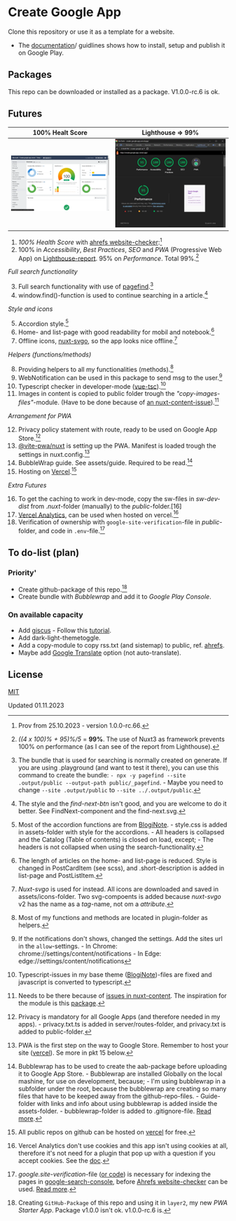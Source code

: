 # Create Google App
Clone this repository or use it as a template for a website.
- The [documentation](https://create-google-app.vercel.app)/ guidlines shows how to install, setup and publish it on Google Play.

## Packages
This repo can be downloaded or installed as a package. V1.0.0-rc.6 is ok.

## Futures
| 100% Healt Score | Lighthouse => 99% |
| --- | --- |
|![](https://raw.githubusercontent.com/lovkyndig/create-google-app/main/public/img/webp/ahrefs-website-checker.webp) |![](https://raw.githubusercontent.com/lovkyndig/create-google-app/main/public/img/webp/lighthouse-report.webp)|  

1. _100% Health Score_ with [ahrefs website-checker](https://ahrefs.com/website-checker):[^1]
2. 100% in _Accessibility_, _Best Practices_, _SEO_ and _PWA_ (Progressive Web App) on [Lighthouse-report](https://pagespeed.web.dev/). 95% on _Performance_. Total 99%.[^2]

_Full search functionality_  

3. Full search functionality with use of [pagefind](https://pagefind.app/).[^3]  
4. window.find()-function is used to continue searching in a article.[^4]

_Style and icons_  

5. Accordion style.[^5]  
6. Home- and list-page with good readability for mobil and notebook.[^6]  
7. Offline icons, [nuxt-svgo](https://www.npmjs.com/package/nuxt-svgo), so the app looks nice offline.[^7]

_Helpers (functions/methods)_  

8. Providing helpers to all my functionalities (methods).[^8]  
9. WebNotification can be used in this package to send msg to the user.[^9]  
10. Typescript checker in developer-mode ([vue-tsc](https://www.npmjs.com/package/vue-tsc)).[^10]  
11. Images in content is copied to public folder trough the _"copy-images-files"_-module. (Have to be done because of [an nuxt-content-issue](https://github.com/nuxt/content/issues/106#issuecomment-1002820342)).[^11]

_Arrangement for PWA_  

12. Privacy policy statement with route, ready to be used on Google App Store.[^12]  
13. [@vite-pwa/nuxt](https://www.npmjs.com/package/@vite-pwa/nuxt) is setting up the PWA. Manifest is loaded trough the settings in nuxt.config.[^13]  
14. BubbleWrap guide. See assets/guide. Required to be read.[^14]  
15. Hosting on [Vercel](https://vercel.com/docs/deployments/git/vercel-for-github).[^15]

_Extra Futures_  

16. To get the caching to work in dev-mode, copy the sw-files in _sw-dev-dist_ from ._nuxt_-folder (manually) to the _public_-folder.[16]
17. [Vercel Analytics](https://vercel.com/analytics), can be used when hosted on vercel.[^17]  
18. Verification of ownership with `google-site-verification`-file in _public_-folder, and code in `.env`-file.[^18]

## To do-list (plan)
### Priority'
- Create github-package of this repo.[^19]
- Create bundle with _Bubblewrap_ and add it to _Google Play Console_.

### On available capacity
- Add [giscus](https://giscus.app/) - Follow this [tutorial](https://www.freecodecamp.org/news/github-discussions-as-chat-system/).
- Add dark-light-themetoggle.
- Add a copy-module to copy rss.txt (and sistemap) to public, ref. [ahrefs](https://ahrefs.com/seo/glossary/sitemap).
- Maybe add [Google Translate](https://www.npmjs.com/package/@google-translate-select/vue3) option (not auto-translate).

## License
[MIT](./LICENSE)

[^1]: Prov from 25.10.2023 - version 1.0.0-rc.66.
[^2]: _((4 x 100)% + 95)%/5_ = **99%**. The use of Nuxt3 as framework prevents 100% on performance (as I can see of the report from Lighthouse).
[^3]: The bundle that is used for searching is normally created on generate. If you are using .playground (and want to test it there), you can use this command to create the bundle: `- npx -y pagefind --site .output/public --output-path public/_pagefind`. - Maybe you need to change `--site .output/public` to `--site ../.output/public`.
[^4]: The style and the _find-next-btn_ isn't good, and you are welcome to do it better. See FindNext-component and the find-next.svg.
[^5]: Most of the accordion functions are from [BlogiNote](https://github.com/Benbinbin/BlogiNote). - style.css is added in assets-folder with style for the accordions. - All headers is collapsed and the Catalog (Table of contents) is closed on load, except; - The headers is not collapsed when using the search-functionality.
[^6]: The length of articles on the home- and list-page is reduced. Style is changed in PostCardItem (see scss), and .short-description is added in list-page and PostListItem.
[^7]: _Nuxt-svgo_ is used for instead. All icons are downloaded and saved in assets/icons-folder. Two svg-compoents is added because _nuxt-svgo_ v2 has the name as a _tag_-name, not om a _attribute_.
[^8]: Most of my functions and methods are located in plugin-folder as helpers.
[^9]: If the notifications don't shows, changed the settings. Add the sites url in the `allow`-settings. - In Chrome: chrome://settings/content/notifications - In Edge: edge://settings/content/notifications
[^10]: Typescript-issues in my base theme ([BlogiNote](https://github.com/Benbinbin/BlogiNote))-files are fixed and javascript is converted to typescript.
[^11]: Needs to be there because of [issues in nuxt-content](). The inspiration for the module is this [package](https://www.npmjs.com/package/bloginote-copy-files-module).
[^12]: Privacy is mandatory for all Google Apps (and therefore needed in my apps). - privacy.txt.ts is added in server/routes-folder, and privacy.txt is added to public-folder.
[^13]: PWA is the first step on the way to Google Store. Remember to host your site ([vercel](https://vercel.com/docs/deployments/git/vercel-for-github)). Se more in pkt 15 below.
[^14]: Bubblewrap has to be used to create the aab-package before uploading it to Google App Store. - Bubblewrap are installed Globally on the local mashine, for use on development, because; - I'm using bubblewrap in a subfolder under the root, because the bubblewrap are creating so many files that have to be keeped away from the github-repo-files. - Guide-folder with links and info about using bubblewrap is added inside the assets-folder. - bubblewrap-folder is added to .gitignore-file. [Read more](http://create-google-app.vercel.app/article/create-and-upload/create-app/bubblewrap).
[^15]: All public repos on github can be hosted on [vercel](https://vercel.com/docs/deployments/git/vercel-for-github) for free.
[^16]: Planning to create a plugin that to this (copy-job) when the site opens in the browser.
[^17]: Vercel Analytics don't use cookies and this app isn't using cookies at all, therefore it's not need for a plugin that pop up with a question if you accept cookies. See the [doc](http://create-google-app.vercel.app/article/setup-and-deploy/deploy/verification-and-analytics).
[^18]: _google.site-verification_-file ([or code](http://create-google-app.vercel.app/article/setup-and-deploy/deploy/verification-and-analytics)) is necessary for indexing the pages in [google-search-console](https://search.google.com/search-console/about), before [Ahrefs website-checker](https://ahrefs.com/website-checker) can be used. [Read more](http://create-google-app.vercel.app/article/setup-and-deploy/deploy/verification-and-analytics).
[^19]: Creating `GitHub-Package` of this repo and using it in `layer2`, my new _PWA Starter App_. Package v1.0.0 isn't ok. v1.0.0-rc.6 is.

Updated 01.11.2023